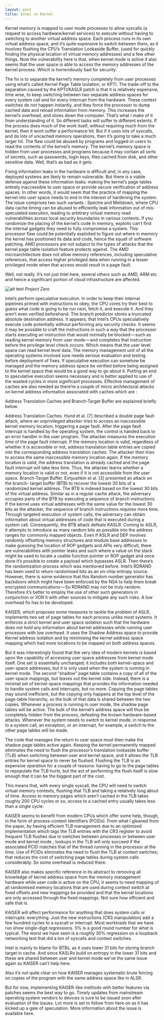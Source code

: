 ```yaml
---
layout: post
title: Intel vs Kernel
---
```


Kernel memory is mapped to user mode processes to allow syscalls (a request to access hardware/kernel services) to execute without having to switching to another virtual address space. Each process runs in its own virtual address space, and it’s quite expensive to switch between them, as it involves flushing the CPU’s Translation Lookaside Buffer, (used for quickly finding the physical location of virtual memory addresses) and a few other things.
Now the vulnerability here is that, when kernel mode is active it also seems that the user space is able to access the memory addresses of the kernel process. Which is horrendously bad for security.

The fix is to separate the kernel’s memory completely from user processes using what’s called Kernel Page Table Isolation, or KPTI. The trade-off to the separation caused by the KPTI/KASLR patch is that it is relatively expensive, time wise, to keep switching between two separate address spaces for every system call and for every interrupt from the hardware. These context switches do not happen instantly, and they force the processor to dump cached data and reload information from memory. This increases the kernel’s overhead, and slows down the computer. That’s what I make of it from understanding of it.
So different tasks will suffer to different extents. If the process does much of the work itself, without requiring much from the kernel, then it wont suffer a performance hit. But if it uses lots of syscalls, and do lots of uncached memory operations, then it’s going to take a much larger hit.
The flaw could be abused by programs and logged-in users to read the contents of the kernel’s memory. The kernel’s memory space is hidden from user processes and programs because it may contain all sorts of secrets, such as passwords, login keys, files cached from disk, and other sensitive data. Well, that’s as bad as it gets.

Fixing information leaks in the hardware is difficult and, in any case, deployed systems are likely to remain vulnerable. But there is a viable defense against these information leaks: making the kernel’s page tables entirely inaccessible to user space or provide secure verification of address spaces. In other words, it would seem that the practice of mapping the kernel into user space needs to end in the interest of hardening the system.
The issue comprises two such variants : Spectre and Meltdown, where CPU data cache timing can be abused to efficiently leak information out of mis-speculated execution, leading to arbitrary virtual memory read vulnerabilities across local security boundaries in various contexts.
If you randomize the placing of the kernel’s code in memory, exploits can’t find the internal gadgets they need to fully compromise a system. This processor flaw could be potentially exploited to figure out where in memory the kernel has positioned its data and code, hence the squall of software patching.
AMD processors are not subject to the types of attacks that the kernel page table isolation feature protects against. The AMD microarchitecture does not allow memory references, including speculative references, that access higher privileged data when running in a lesser privileged mode when that access would result in a page fault.

Well, not really. It’s not just Intel here, several others such as AMD, ARM etc and hence a significant portion of cloud infrastructure are affected.


 ![alt text](https://cdn-images-1.medium.com/max/1600/1*yyCeqscLvkGz6uGHKDs3cA.png)
*Project Zero*

Intel’s perform speculative execution. In order to keep their internal pipelines primed with instructions to obey, the CPU cores try their best to guess what code is going to be run next, fetch it, and execute it. And they aren’t even verified beforehand. The branch predictor stores a truncated absolute destination address.
It appears, that Intel’s CPUs speculatively execute code potentially without performing any security checks. It seems it may be possible to craft the instructions in such a way that the processor starts executing an instruction that would normally be blocked — such as reading kernel memory from user mode — and completes that instruction before the privilege level check occurs. Which means that the user level space can read kernel level data. The memory management unit of all the operating systems involved sure needs serious evaluation and testing before deployment of fixes.
If speculative execution can somehow be managed and the memory address space be verified before being assigned to the kernel space that would be a good way to go about it.
Putting an end to speculative execution seems necessary and is better applied to use of the wasted cycles in more significant processes.
Effective management of caches are also needed as there’re a couple of micro architectural attacks on kernel address information associated with caches which are :

Address Translation Caches and Branch-Target Buffer are explained briefly below.

Address Translation Caches. Hund et al. [7] described a double page fault attack, where an unprivileged attacker tries to access an inaccessible kernel memory location, triggering a page fault. After the page fault interrupt is handled by the operating system, the control is handed back to an error handler in the user program. The attacker measures the execution time of the page fault interrupt. If the memory location is valid, regardless of whether it is accessible or not, address translation table entries are copied into the corresponding address translation caches. The attacker then tries to access the same inaccessible memory location again. If the memory location is valid, the address translation is already cached and the page fault interrupt will take less time. Thus, the attacker learns whether a memory location is valid or not, even if it is not accessible from the user space.
Branch-Target Buffer. Evtyushkin et al. [3] presented an attack on the branch- target buffer (BTB) to recover the lowest 30 bits of a randomized kernel address. The BTB is indexed based on the lowest 30 bits of the virtual address. Similar as in a regular cache attack, the adversary occupies parts of the BTB by executing a sequence of branch instructions. If the kernel uses virtual addresses with the same value for the lowest 30 bits as the attacker, the sequence of branch instructions requires more time. Through targeted execution of system calls, the adversary can obtain information about virtual addresses of code that is executed during a system call. Consequently, the BTB attack defeats KASLR.
Coming to ASLR, it attempts to introduce as many random bits as possible into the address ranges for commonly mapped objects. Even if ASLR and DEP involves randomly offsetting memory structures and module base addresses to make guessing the location of ROP gadgets and APIs very difficult, there are vulnerabilities with pointer leaks and such where a value on the stack might be used to locate a usable function pointer or ROP gadget and once done it’s possible to create a payload which bypasses ASLR.
Then there’s the randomization process which was mentioned before.
Intel’s RDRAND has been used to return randomised bits as an on-chip entropy source. However, there is some evidence that this Random number generator has backdoors which might have been enforced by the NSA to help them break encrypted communications — So RDRAND may not be truly random. Therefore it’s better to employ the use of other such generators in conjunction or XOR it with other sources to mitigate any such risks. A low overhead fix has to be developed.

KAISER, which proposes some measures to tackle the problem of ASLR, implements two set of page tables for each process unlike most systems. It enforces a strict kernel and user space isolation such that the hardware does not hold any information about kernel addresses while running user processes with low overhead. It uses the Shadow Address space to provide Kernel address isolation and by minimising the kernel address space mapping which had more locations to be mapped on both address spaces. 

But it was interestingly found that the very idea of modern kernels is based upon the capability of accessing user space addresses from kernel mode itself.
One set is essentially unchanged; it includes both kernel-space and user-space addresses, but it is only used when the system is running in kernel mode. The second “shadow” page table contains a copy of all of the user-space mappings, but leaves out the kernel side. Instead, there is a minimal set of kernel-space mappings that provides the information needed to handle system calls and interrupts, but no more. Copying the page tables may sound inefficient, but the copying only happens at the top level of the page-table hierarchy, so the bulk of that data is shared between the two copies.
Whenever a process is running in user mode, the shadow page tables will be active. The bulk of the kernel’s address space will thus be completely hidden from the process, defeating the known hardware-based attacks. Whenever the system needs to switch to kernel mode, in response to a system call, an exception, or an interrupt, for example, a switch to the other page tables will be made. 

The code that manages the return to user space must then make the shadow page tables active again.
Keeping the kernel permanently mapped eliminates the need to flush the processor’s translation lookaside buffer (TLB) when switching between user and kernel space, and it allows the TLB entries for kernel space to never be flushed. Flushing the TLB is an expensive operation for a couple of reasons: having to go to the page tables to repopulate the TLB hurts, but the act of performing the flush itself is slow enough that it can be the biggest part of the cost.

This means that, with every single syscall, the CPU will need to switch virtual memory contexts, flushing that TLB and taking a relatively long about of time. Access to memory pages which aren’t cached in the TLB takes roughly 200 CPU cycles or so, access to a cached entry usually takes less than a single cycle.

KAISER seems to benefit from modern CPUs which offer some help, though, in the form of process-context identifiers (PCIDs). From what I gleaned from the paper, by having efficient TLB management due to an optimized implementation which tags the TLB entries with the CR3 register to avoid frequent TLB flushes due to switches between processes or between user mode and kernel mode ; lookups in the TLB will only succeed if the associated PCID matches that of the thread running in the processor at the time. Use of PCIDs eliminates the need to flush the TLB at context switches; that reduces the cost of switching page tables during system calls considerably. So some overhead is reduced there.

KAISER also makes specific reference in its abstract to removing all knowledge of kernel address space from the memory management hardware while user code is active on the CPU, it seems to need mapping of all randomised memory locations that are used during context switch at fixed offsets and new mappings be provided and that the kernel locations are only accessed through the fixed mappings. Not sure how efficient and safe that is.

KAISER will affect performance for anything that does system calls or interrupts: everything. Just the new instructions (CR3 manipulation) add a few hundred cycles to a syscall or interrupt. Most workloads that we have run show single-digit regressions. 5% is a good round number for what is typical. The worst we have seen is a roughly 30% regression on a loopback networking test that did a ton of syscalls and context switches.

Intel is mainly to blame for BTBs, as it uses lower 31 bits for storing branch target in cache. And since KASLRs build on entropy in the lower 31 bits and these are shared between user and kernel mode we’ve the same issue again so KAISER can’t help here.

Also it’s not quite clear on how KAISER manages systematic brute forcing on copies of the program with the same address space like in ALSR.

But for now, implementing KAISER-like methods with better features via patches seems the best way to go.
Timely updates from mainstream operating system vendors to devices is sure to be issued soon after evaluation of the issues.
Lot more is set to follow from here on as it has kicked up a gale of speculation.
More information about the issue is available here.
